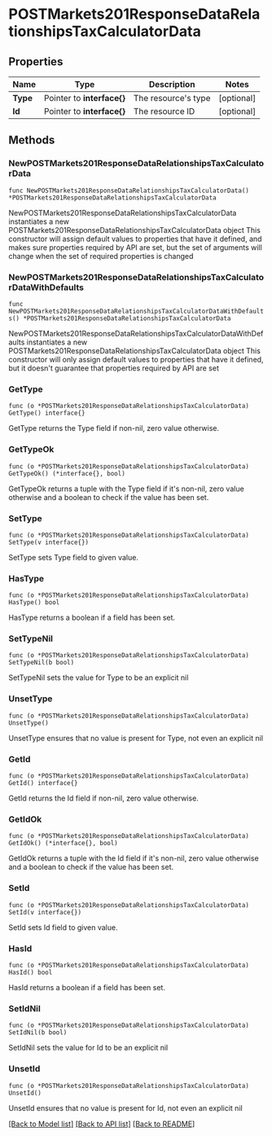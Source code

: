 # POSTMarkets201ResponseDataRelationshipsTaxCalculatorData

## Properties

Name | Type | Description | Notes
------------ | ------------- | ------------- | -------------
**Type** | Pointer to **interface{}** | The resource&#39;s type | [optional] 
**Id** | Pointer to **interface{}** | The resource ID | [optional] 

## Methods

### NewPOSTMarkets201ResponseDataRelationshipsTaxCalculatorData

`func NewPOSTMarkets201ResponseDataRelationshipsTaxCalculatorData() *POSTMarkets201ResponseDataRelationshipsTaxCalculatorData`

NewPOSTMarkets201ResponseDataRelationshipsTaxCalculatorData instantiates a new POSTMarkets201ResponseDataRelationshipsTaxCalculatorData object
This constructor will assign default values to properties that have it defined,
and makes sure properties required by API are set, but the set of arguments
will change when the set of required properties is changed

### NewPOSTMarkets201ResponseDataRelationshipsTaxCalculatorDataWithDefaults

`func NewPOSTMarkets201ResponseDataRelationshipsTaxCalculatorDataWithDefaults() *POSTMarkets201ResponseDataRelationshipsTaxCalculatorData`

NewPOSTMarkets201ResponseDataRelationshipsTaxCalculatorDataWithDefaults instantiates a new POSTMarkets201ResponseDataRelationshipsTaxCalculatorData object
This constructor will only assign default values to properties that have it defined,
but it doesn't guarantee that properties required by API are set

### GetType

`func (o *POSTMarkets201ResponseDataRelationshipsTaxCalculatorData) GetType() interface{}`

GetType returns the Type field if non-nil, zero value otherwise.

### GetTypeOk

`func (o *POSTMarkets201ResponseDataRelationshipsTaxCalculatorData) GetTypeOk() (*interface{}, bool)`

GetTypeOk returns a tuple with the Type field if it's non-nil, zero value otherwise
and a boolean to check if the value has been set.

### SetType

`func (o *POSTMarkets201ResponseDataRelationshipsTaxCalculatorData) SetType(v interface{})`

SetType sets Type field to given value.

### HasType

`func (o *POSTMarkets201ResponseDataRelationshipsTaxCalculatorData) HasType() bool`

HasType returns a boolean if a field has been set.

### SetTypeNil

`func (o *POSTMarkets201ResponseDataRelationshipsTaxCalculatorData) SetTypeNil(b bool)`

 SetTypeNil sets the value for Type to be an explicit nil

### UnsetType
`func (o *POSTMarkets201ResponseDataRelationshipsTaxCalculatorData) UnsetType()`

UnsetType ensures that no value is present for Type, not even an explicit nil
### GetId

`func (o *POSTMarkets201ResponseDataRelationshipsTaxCalculatorData) GetId() interface{}`

GetId returns the Id field if non-nil, zero value otherwise.

### GetIdOk

`func (o *POSTMarkets201ResponseDataRelationshipsTaxCalculatorData) GetIdOk() (*interface{}, bool)`

GetIdOk returns a tuple with the Id field if it's non-nil, zero value otherwise
and a boolean to check if the value has been set.

### SetId

`func (o *POSTMarkets201ResponseDataRelationshipsTaxCalculatorData) SetId(v interface{})`

SetId sets Id field to given value.

### HasId

`func (o *POSTMarkets201ResponseDataRelationshipsTaxCalculatorData) HasId() bool`

HasId returns a boolean if a field has been set.

### SetIdNil

`func (o *POSTMarkets201ResponseDataRelationshipsTaxCalculatorData) SetIdNil(b bool)`

 SetIdNil sets the value for Id to be an explicit nil

### UnsetId
`func (o *POSTMarkets201ResponseDataRelationshipsTaxCalculatorData) UnsetId()`

UnsetId ensures that no value is present for Id, not even an explicit nil

[[Back to Model list]](../README.md#documentation-for-models) [[Back to API list]](../README.md#documentation-for-api-endpoints) [[Back to README]](../README.md)


